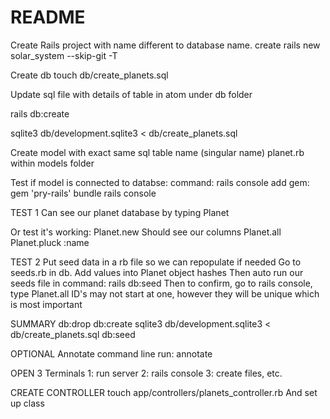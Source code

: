 # README

Create Rails project with name different to database name.
create rails new solar_system --skip-git -T

Create db
touch db/create_planets.sql

Update sql file with details of table in atom under db folder

rails db:create

sqlite3 db/development.sqlite3 < db/create_planets.sql

Create model with exact same sql table name (singular name)
planet.rb within models folder


Test if model is connected to databse:
command: rails console
add gem: gem 'pry-rails'
bundle
rails console

TEST 1
Can see our planet database by typing
Planet

Or test it's working:
Planet.new
Should see our columns
Planet.all
Planet.pluck :name

TEST 2
Put seed data in a rb file so we can repopulate if needed
Go to seeds.rb in db.
Add values into Planet object hashes
Then auto run our seeds file in command: rails db:seed
Then to confirm, go to rails console, type Planet.all
ID's may not start at one, however they will be unique which is most important

SUMMARY
db:drop
db:create
sqlite3 db/development.sqlite3 < db/create_planets.sql
db:seed

OPTIONAL Annotate
command line run: annotate

OPEN 3 Terminals
1: run server
2: rails console
3: create files, etc.

CREATE CONTROLLER
touch app/controllers/planets_controller.rb
And set up class
